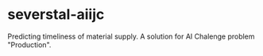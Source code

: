 # severstal-aiijc
Predicting timeliness of material supply. A solution for AI Chalenge problem "Production".
